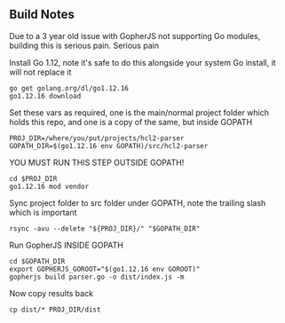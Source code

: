 ## Build Notes

Due to a 3 year old issue with GopherJS not supporting Go modules, building this is serious pain. Serious pain

Install Go 1.12, note it's safe to do this alongside your system Go install, it will not replace it

```
go get golang.org/dl/go1.12.16
go1.12.16 download
```

Set these vars as required, one is the main/normal project folder which holds this repo, and one is a copy of the same, but inside GOPATH

```
PROJ_DIR=/where/you/put/projects/hcl2-parser
GOPATH_DIR=$(go1.12.16 env GOPATH)/src/hcl2-parser
```

YOU MUST RUN THIS STEP OUTSIDE GOPATH!

```
cd $PROJ_DIR
go1.12.16 mod vendor
```

Sync project folder to src folder under GOPATH, note the trailing slash which is important

```
rsync -avu --delete "${PROJ_DIR}/" "$GOPATH_DIR"
```

Run GopherJS INSIDE GOPATH

```
cd $GOPATH_DIR
export GOPHERJS_GOROOT="$(go1.12.16 env GOROOT)"
gopherjs build parser.go -o dist/index.js -m
```

Now copy results back

```
cp dist/* PROJ_DIR/dist
```
